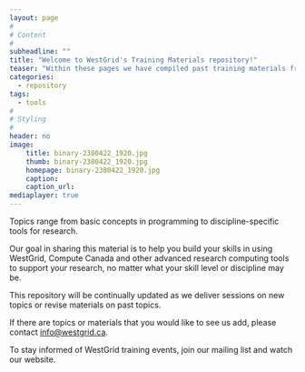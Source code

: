 ```yaml
---
layout: page
#
# Content
#
subheadline: ""
title: "Welcome to WestGrid's Training Materials repository!"
teaser: "Within these pages we have compiled past training materials from our online training webinars, in-person workshops, and multi-day summer school events."
categories:
  - repository
tags:
  - tools
#
# Styling
#
header: no
image:
    title: binary-2380422_1920.jpg
    thumb: binary-2380422_1920.jpg
    homepage: binary-2380422_1920.jpg
    caption: 
    caption_url: 
mediaplayer: true
---
```


Topics range from basic concepts in programming to discipline-specific tools for research.

Our goal in sharing this material is to help you build your skills in using WestGrid, Compute Canada and
other advanced research computing tools to support your research, no matter what your skill level or
discipline may be.

This repository will be continually updated as we deliver sessions on new topics or revise materials on
past topics.

If there are topics or materials that you would like to see us add, please contact info@westgrid.ca.

To stay informed of WestGrid training events, join our mailing list and watch our website. 
